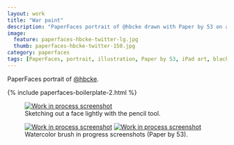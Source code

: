 ```yaml
---
layout: work
title: "War paint"
description: "PaperFaces portrait of @hbcke drawn with Paper by 53 on an iPad."
image: 
  feature: paperfaces-hbcke-twitter-lg.jpg
  thumb: paperfaces-hbcke-twitter-150.jpg
category: paperfaces
tags: [PaperFaces, portrait, illustration, Paper by 53, iPad art, black and white]
---
```


PaperFaces portrait of [@hbcke](http://twitter.com/hbcke).

{% include paperfaces-boilerplate-2.html %}

<figure>
	<a href="{{ site.url }}/images/paperfaces-hbcke-process-1-lg.jpg"><img src="{{ site.url }}/images/paperfaces-hbcke-process-1-750.jpg" alt="Work in process screenshot"></a>
	<figcaption>Sketching out a face lightly with the pencil tool.</figcaption>
</figure>

<figure class="half">
	<a href="{{ site.url }}/images/paperfaces-hbcke-process-2-lg.jpg"><img src="{{ site.url }}/images/paperfaces-hbcke-process-2-600.jpg" alt="Work in process screenshot"></a>
	<a href="{{ site.url }}/images/paperfaces-hbcke-process-3-lg.jpg"><img src="{{ site.url }}/images/paperfaces-hbcke-process-3-600.jpg" alt="Work in process screenshot"></a>
	<figcaption>Watercolor brush in progress screenshots (Paper by 53).</figcaption>
</figure>